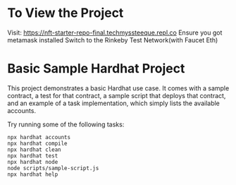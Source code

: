 # To View the Project
Visit:
https://nft-starter-repo-final.techmyssteeque.repl.co
Ensure you got metamask installed
Switch to the Rinkeby Test Network(with Faucet Eth)

# Basic Sample Hardhat Project

This project demonstrates a basic Hardhat use case. It comes with a sample contract, a test for that contract, a sample script that deploys that contract, and an example of a task implementation, which simply lists the available accounts.

Try running some of the following tasks:

```shell
npx hardhat accounts
npx hardhat compile
npx hardhat clean
npx hardhat test
npx hardhat node
node scripts/sample-script.js
npx hardhat help
```
